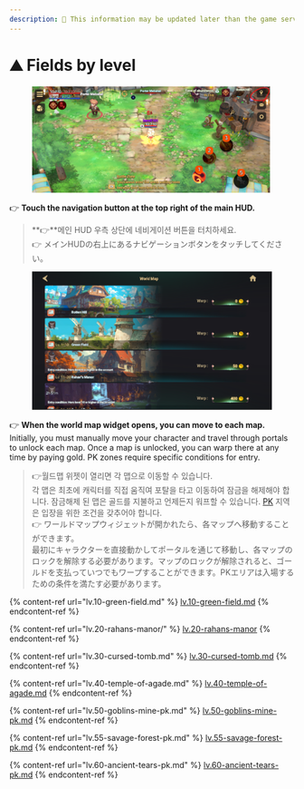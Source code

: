 ```yaml
---
description: 🛑 This information may be updated later than the game server data.
---
```


# ⛰️ Fields by level

<figure><img src="../../.gitbook/assets/image (613).png" alt=""><figcaption></figcaption></figure>

👉 **Touch the navigation button at the top right of the main HUD.**

> **👉**메인 HUD 우측 상단에 네비게이션 버튼을 터치하세요.\
> 👉 メインHUDの右上にあるナビゲーションボタンをタッチしてください。

<figure><img src="../../.gitbook/assets/image (612).png" alt=""><figcaption></figcaption></figure>

👉 **When the world map widget opens, you can move to each map.** \
Initially, you must manually move your character and travel through portals to unlock each map. Once a map is unlocked, you can warp there at any time by paying gold. PK zones require specific conditions for entry.

> 👉월드맵 위젯이 열리면 각 맵으로 이동할 수 있습니다. \
> 각 맵은 최초에 캐릭터를 직접 움직여 포탈을 타고 이동하여 잠금을 해제해야 합니다. 잠금해제 된 맵은 골드를 지불하고 언제든지 워프할 수 있습니다. [PK](../../contents/pk/) 지역은 입장을 위한 조건을 갖추어야 합니다.\
> 👉 ワールドマップウィジェットが開かれたら、各マップへ移動することができます。\
> 最初にキャラクターを直接動かしてポータルを通じて移動し、各マップのロックを解除する必要があります。マップのロックが解除されると、ゴールドを支払っていつでもワープすることができます。PKエリアは入場するための条件を満たす必要があります。

{% content-ref url="lv.10-green-field.md" %}
[lv.10-green-field.md](lv.10-green-field.md)
{% endcontent-ref %}

{% content-ref url="lv.20-rahans-manor/" %}
[lv.20-rahans-manor](lv.20-rahans-manor/)
{% endcontent-ref %}

{% content-ref url="lv.30-cursed-tomb.md" %}
[lv.30-cursed-tomb.md](lv.30-cursed-tomb.md)
{% endcontent-ref %}

{% content-ref url="lv.40-temple-of-agade.md" %}
[lv.40-temple-of-agade.md](lv.40-temple-of-agade.md)
{% endcontent-ref %}

{% content-ref url="lv.50-goblins-mine-pk.md" %}
[lv.50-goblins-mine-pk.md](lv.50-goblins-mine-pk.md)
{% endcontent-ref %}

{% content-ref url="lv.55-savage-forest-pk.md" %}
[lv.55-savage-forest-pk.md](lv.55-savage-forest-pk.md)
{% endcontent-ref %}

{% content-ref url="lv.60-ancient-tears-pk.md" %}
[lv.60-ancient-tears-pk.md](lv.60-ancient-tears-pk.md)
{% endcontent-ref %}
